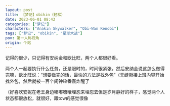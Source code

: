 ```yaml
---
layout: post
title: 【梦记】obikin（轻松）
date: 2023-06-01 08:43
categories: ["梦记"]
characters: ["Anakin Skywalker", "Obi-Wan Kenobi"]
tags: ["梦记", "obikin", "星球大战"]
pov: 第一人称视角
origin: 个站
---
```


记得的很少，只记得有安纳金和欧比旺，两个人都很好看。

两个人一起要执行什么任务，还是限时的，时间很紧张，然后安纳金说这怎么做得完嘛，欧比旺说：“想要做完的话，最快的方法是找外包”（无缝衔接上班内容开始找外包，然后就被一百个闹钟轮番轰炸醒了

（好喜欢安妮在老王身边嘟嘟囔囔埋怨来埋怨去但是岁月静好的样子，感觉两个人状态都很放松，就很好，跟tcw的感觉很像
